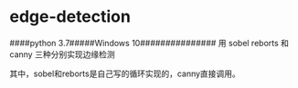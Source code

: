 # edge-detection
####python 3.7#####Windows 10###############
用 sobel reborts 和canny 三种分别实现边缘检测

其中，sobel和reborts是自己写的循环实现的，canny直接调用。
